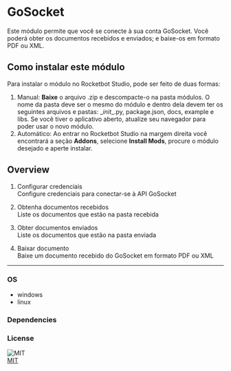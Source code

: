 



# GoSocket
  
Este módulo permite que você se conecte à sua conta GoSocket. Você poderá obter os documentos recebidos e enviados; e baixe-os em formato PDF ou XML.  

## Como instalar este módulo
  
Para instalar o módulo no Rocketbot Studio, pode ser feito de duas formas:
1. Manual: __Baixe__ o arquivo .zip e descompacte-o na pasta módulos. O nome da pasta deve ser o mesmo do módulo e dentro dela devem ter os seguintes arquivos e pastas: \__init__.py, package.json, docs, example e libs. Se você tiver o aplicativo aberto, atualize seu navegador para poder usar o novo módulo.
2. Automático: Ao entrar no Rocketbot Studio na margem direita você encontrará a seção **Addons**, selecione **Install Mods**, procure o módulo desejado e aperte instalar.  


## Overview


1. Configurar credenciais  
Configure credenciais para conectar-se à API GoSocket

2. Obtenha documentos recebidos  
Liste os documentos que estão na pasta recebida

3. Obter documentos enviados  
Liste os documentos que estão na pasta enviada

4. Baixar documento  
Baixe um documento recebido do GoSocket em formato PDF ou XML  




----
### OS

- windows
- linux

### Dependencies

### License
  
![MIT](https://camo.githubusercontent.com/107590fac8cbd65071396bb4d04040f76cde5bde/687474703a2f2f696d672e736869656c64732e696f2f3a6c6963656e73652d6d69742d626c75652e7376673f7374796c653d666c61742d737175617265)  
[MIT](http://opensource.org/licenses/mit-license.ph)